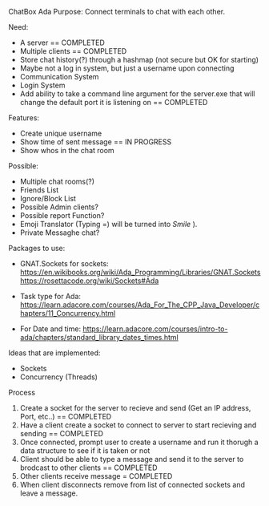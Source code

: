 ChatBox Ada
Purpose: Connect terminals to chat with each other.

Need:
- A server == COMPLETED
- Multiple clients == COMPLETED
- Store chat history(?) through a hashmap (not secure but OK for starting)
- Maybe not a log in system, but just a username upon connecting
- Communication System 
- Login System
- Add ability to take a command line argument for the server.exe that will change the default port it is listening on == COMPLETED

Features:
- Create unique username
- Show time of sent message == IN PROGRESS
- Show whos in the chat room

Possible:
- Multiple chat rooms(?)
- Friends List
- Ignore/Block List
- Possible Admin clients?
- Possible report Function?
- Emoji Translator (Typing =) will be turned into *Smile* ).
- Private Messaghe chat?

Packages to use:
- GNAT.Sockets for sockets: 
    https://en.wikibooks.org/wiki/Ada_Programming/Libraries/GNAT.Sockets 
    https://rosettacode.org/wiki/Sockets#Ada 

- Task type for Ada:
    https://learn.adacore.com/courses/Ada_For_The_CPP_Java_Developer/chapters/11_Concurrency.html

- For Date and time:
    https://learn.adacore.com/courses/intro-to-ada/chapters/standard_library_dates_times.html

Ideas that are implemented:
- Sockets
- Concurrency (Threads)

Process
1. Create a socket for the server to recieve and send (Get an IP address, Port, etc..) == COMPLETED
2. Have a client create a socket to connect to server to start recieving and sending == COMPLETED
3. Once connected, prompt user to create a username and run it thorugh a data structure to see if it is taken or not
4. Client should be able to type a message and send it to the server to brodcast to other clients == COMPLETED 
5. Other clients receive message = COMPLETED 
6. When client disconnects remove from list of connected sockets and leave a message.
